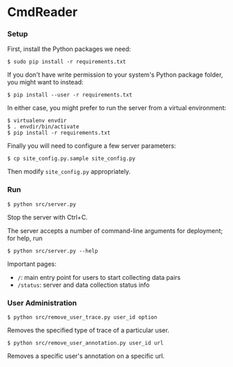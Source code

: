 # CmdReader

### Setup

First, install the Python packages we need:

    $ sudo pip install -r requirements.txt

If you don't have write permission to your system's Python package folder, you
might want to instead:

    $ pip install --user -r requirements.txt

In either case, you might prefer to run the server from a virtual environment:

    $ virtualenv envdir
    $ . envdir/bin/activate
    $ pip install -r requirements.txt

Finally you will need to configure a few server parameters:

    $ cp site_config.py.sample site_config.py

Then modify `site_config.py` appropriately.

### Run

    $ python src/server.py

Stop the server with Ctrl+C.

The server accepts a number of command-line arguments for deployment; for help,
run

    $ python src/server.py --help

Important pages:

 - `/`: main entry point for users to start collecting data pairs
 - `/status`: server and data collection status info

### User Administration

    $ python src/remove_user_trace.py user_id option
    
Removes the specified type of trace of a particular user.

    $ python src/remove_user_annotation.py user_id url
    
Removes a specific user's annotation on a specific url.
